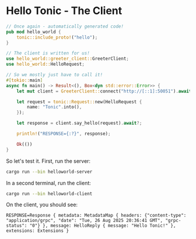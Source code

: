 # Hello Tonic - The Client

```rust
// Once again - automatically generated code!
pub mod hello_world {
    tonic::include_proto!("hello");
}

// The client is written for us!
use hello_world::greeter_client::GreeterClient;
use hello_world::HelloRequest;

// So we mostly just have to call it!
#[tokio::main]
async fn main() -> Result<(), Box<dyn std::error::Error>> {
    let mut client = GreeterClient::connect("http://[::1]:50051").await?;

    let request = tonic::Request::new(HelloRequest {
        name: "Tonic".into(),
    });

    let response = client.say_hello(request).await?;

    println!("RESPONSE={:?}", response);

    Ok(())
}
```

So let's test it. First, run the server:

```bash
cargo run --bin helloworld-server
```

In a second terminal, run the client:

```bash
cargo run --bin helloworld-client
```

On the client, you should see:

```
RESPONSE=Response { metadata: MetadataMap { headers: {"content-type": "application/grpc", "date": "Tue, 26 Aug 2025 20:36:41 GMT", "grpc-status": "0"} }, message: HelloReply { message: "Hello Tonic!" }, extensions: Extensions }
```